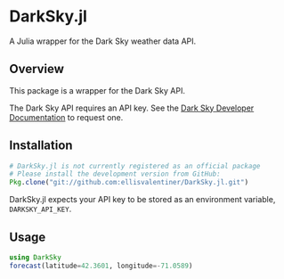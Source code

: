 # DarkSky.jl

A Julia wrapper for the Dark Sky weather data API.

## Overview

This package is a wrapper for the Dark Sky API.

The Dark Sky API requires an API key. See the [Dark Sky Developer Documentation](https://darksky.net/dev/docs) to request one.

## Installation

```julia
# DarkSky.jl is not currently registered as an official package
# Please install the development version from GitHub:
Pkg.clone("git://github.com:ellisvalentiner/DarkSky.jl.git")
```

DarkSky.jl expects your API key to be stored as an environment variable, `DARKSKY_API_KEY`.

## Usage

```julia
using DarkSky
forecast(latitude=42.3601, longitude=-71.0589)
```
